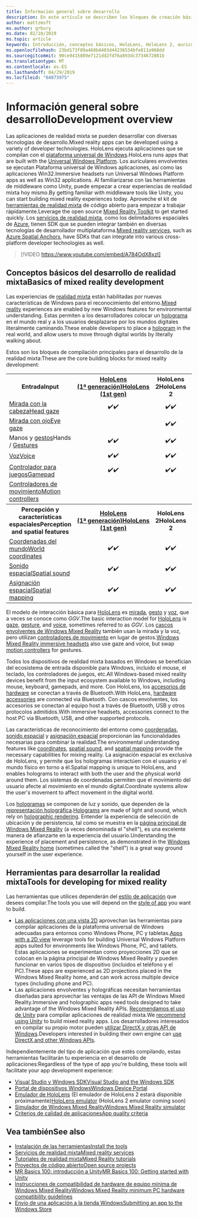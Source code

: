 ```yaml
---
title: Información general sobre desarrollo
description: En este artículo se describen los bloques de creación básicos de desarrollo de una aplicación de Windows Mixed Reality.
author: mattzmsft
ms.author: grbury
ms.date: 02/10/2019
ms.topic: article
keywords: Introducción, conceptos básicos, HoloLens, HoloLens 2, auriculares envolvente, Unity, Visual Studio
ms.openlocfilehash: 23bd173f89a468b4403d44236534bfe811a968dd
ms.sourcegitcommit: 90ce9415889e7121dd2fd76a893dc3734672881b
ms.translationtype: MT
ms.contentlocale: es-ES
ms.lasthandoff: 04/29/2019
ms.locfileid: "64873975"
---
```

# <a name="development-overview"></a><span data-ttu-id="90773-104">Información general sobre desarrollo</span><span class="sxs-lookup"><span data-stu-id="90773-104">Development overview</span></span>

<span data-ttu-id="90773-105">Las aplicaciones de realidad mixta se pueden desarrollar con diversas tecnologías de desarrollo.</span><span class="sxs-lookup"><span data-stu-id="90773-105">Mixed reality apps can be developed using a variety of developer technologies.</span></span>  <span data-ttu-id="90773-106">HoloLens ejecuta aplicaciones que se compilan con el [plataforma universal de Windows](https://dev.windows.com/getstarted).</span><span class="sxs-lookup"><span data-stu-id="90773-106">HoloLens runs apps that are built with the [Universal Windows Platform](https://dev.windows.com/getstarted).</span></span>  <span data-ttu-id="90773-107">Los auriculares envolventes se ejecutan Plataforma universal de Windows aplicaciones, así como las aplicaciones Win32.</span><span class="sxs-lookup"><span data-stu-id="90773-107">Immersive headsets run Universal Windows Platform apps as well as Win32 applications.</span></span>
<span data-ttu-id="90773-108">Al familiarizarse con las herramientas de middleware como Unity, puede empezar a crear experiencias de realidad mixta hoy mismo.</span><span class="sxs-lookup"><span data-stu-id="90773-108">By getting familiar with middleware tools like Unity, you can start building mixed reality experiences today.</span></span>  <span data-ttu-id="90773-109">Aproveche el kit de [herramientas de realidad mixta](install-the-tools.md) de código abierto para empezar a trabajar rápidamente.</span><span class="sxs-lookup"><span data-stu-id="90773-109">Leverage the open source [Mixed Reality Toolkit](install-the-tools.md) to get started quickly.</span></span>
<span data-ttu-id="90773-110">Los <a href="https://azure.microsoft.com/topic/mixed-reality" target="_blank">servicios de realidad mixta</a>, como los delimitadores espaciales de <a href="https://docs.microsoft.com/azure/spatial-anchors" target="_blank">Azure</a>, tienen SDK que se pueden integrar también en diversas tecnologías de desarrollador multiplataforma.</span><span class="sxs-lookup"><span data-stu-id="90773-110"><a href="https://azure.microsoft.com/topic/mixed-reality" target="_blank">Mixed reality services</a>, such as <a href="https://docs.microsoft.com/azure/spatial-anchors" target="_blank">Azure Spatial Anchors</a>, have SDKs that can integrate into various cross-platform developer technologies as well.</span></span>

>[!VIDEO https://www.youtube.com/embed/A784OdX8xzI]

## <a name="basics-of-mixed-reality-development"></a><span data-ttu-id="90773-111">Conceptos básicos del desarrollo de realidad mixta</span><span class="sxs-lookup"><span data-stu-id="90773-111">Basics of mixed reality development</span></span>

<span data-ttu-id="90773-112">Las experiencias de [realidad mixta](mixed-reality.md) están habilitadas por nuevas características de Windows para el reconocimiento del entorno.</span><span class="sxs-lookup"><span data-stu-id="90773-112">[Mixed reality](mixed-reality.md) experiences are enabled by new Windows features for environmental understanding.</span></span> <span data-ttu-id="90773-113">Estas permiten a los desarrolladores colocar un [holograma](hologram.md) en el mundo real y a los usuarios desplazarse por los mundos digitales literalmente caminando.</span><span class="sxs-lookup"><span data-stu-id="90773-113">These enable developers to place a [hologram](hologram.md) in the real world, and allow users to move through digital worlds by literally walking about.</span></span> 

<span data-ttu-id="90773-114">Estos son los bloques de compilación principales para el desarrollo de la realidad mixta:</span><span class="sxs-lookup"><span data-stu-id="90773-114">These are the core building blocks for mixed reality development:</span></span>

<table>
<tr>
<th><span data-ttu-id="90773-115">Entrada</span><span class="sxs-lookup"><span data-stu-id="90773-115">Input</span></span></th><th style="width:150px"> <span data-ttu-id="90773-116"><a href="hololens-hardware-details.md">HoloLens (1ª generación)</a></span><span class="sxs-lookup"><span data-stu-id="90773-116"><a href="hololens-hardware-details.md">HoloLens (1st gen)</a></span></span></th><th style="width:150px"><span data-ttu-id="90773-117">HoloLens 2</span><span class="sxs-lookup"><span data-stu-id="90773-117">HoloLens 2</span></span></th><th style="width:150px"> <span data-ttu-id="90773-118"><a href="immersive-headset-hardware-details.md">Cascos envolventes</a></span><span class="sxs-lookup"><span data-stu-id="90773-118"><a href="immersive-headset-hardware-details.md">Immersive headsets</a></span></span></th>
</tr><tr>
<td> <span data-ttu-id="90773-119"><a href="gaze.md">Mirada con la cabeza</a></span><span class="sxs-lookup"><span data-stu-id="90773-119"><a href="gaze.md">Head gaze</a></span></span></td><td style="text-align: center;"><span data-ttu-id="90773-120">✔️</span><span class="sxs-lookup"><span data-stu-id="90773-120">✔️</span></span></td><td style="text-align: center;"><span data-ttu-id="90773-121">✔️</span><span class="sxs-lookup"><span data-stu-id="90773-121">✔️</span></span></td><td style="text-align: center;"><span data-ttu-id="90773-122">✔️</span><span class="sxs-lookup"><span data-stu-id="90773-122">✔️</span></span></td>
</tr><tr>
<td> <span data-ttu-id="90773-123"><a href="gaze.md">Mirada con ojo</a></span><span class="sxs-lookup"><span data-stu-id="90773-123"><a href="gaze.md">Eye gaze</a></span></span></td><td></td><td style="text-align: center;"><span data-ttu-id="90773-124">✔️</span><span class="sxs-lookup"><span data-stu-id="90773-124">✔️</span></span></td><td></td>
</tr><tr>
<td> <span data-ttu-id="90773-125">Manos y <a href="gestures.md">gestos</a></span><span class="sxs-lookup"><span data-stu-id="90773-125">Hands / <a href="gestures.md">Gestures</a></span></span></td><td style="text-align: center;"><span data-ttu-id="90773-126">✔️</span><span class="sxs-lookup"><span data-stu-id="90773-126">✔️</span></span></td><td style="text-align: center;"><span data-ttu-id="90773-127">✔️</span><span class="sxs-lookup"><span data-stu-id="90773-127">✔️</span></span></td><td></td>
</tr><tr>
<td> <span data-ttu-id="90773-128"><a href="voice-input.md">Voz</a></span><span class="sxs-lookup"><span data-stu-id="90773-128"><a href="voice-input.md">Voice</a></span></span></td><td style="text-align: center;"><span data-ttu-id="90773-129">✔️</span><span class="sxs-lookup"><span data-stu-id="90773-129">✔️</span></span></td><td style="text-align: center;"><span data-ttu-id="90773-130">✔️</span><span class="sxs-lookup"><span data-stu-id="90773-130">✔️</span></span></td><td style="text-align: center;"><span data-ttu-id="90773-131">✔️</span><span class="sxs-lookup"><span data-stu-id="90773-131">✔️</span></span></td>
</tr><tr>
<td> <span data-ttu-id="90773-132"><a href="hardware-accessories.md">Controlador para juegos</a></span><span class="sxs-lookup"><span data-stu-id="90773-132"><a href="hardware-accessories.md">Gamepad</a></span></span></td><td style="text-align: center;"><span data-ttu-id="90773-133">✔️</span><span class="sxs-lookup"><span data-stu-id="90773-133">✔️</span></span></td><td style="text-align: center;"><span data-ttu-id="90773-134">✔️</span><span class="sxs-lookup"><span data-stu-id="90773-134">✔️</span></span></td><td style="text-align: center;"><span data-ttu-id="90773-135">✔️</span><span class="sxs-lookup"><span data-stu-id="90773-135">✔️</span></span></td>
</tr><tr>
<td> <span data-ttu-id="90773-136"><a href="motion-controllers.md">Controladores de movimiento</a></span><span class="sxs-lookup"><span data-stu-id="90773-136"><a href="motion-controllers.md">Motion controllers</a></span></span></td><td></td><td></td><td style="text-align: center;"><span data-ttu-id="90773-137">✔️</span><span class="sxs-lookup"><span data-stu-id="90773-137">✔️</span></span></td>
</tr><tr>
<th> <span data-ttu-id="90773-138">Percepción y características espaciales</span><span class="sxs-lookup"><span data-stu-id="90773-138">Perception and spatial features</span></span></th><th style="width:150px"> <span data-ttu-id="90773-139"><a href="hololens-hardware-details.md">HoloLens (1ª generación)</a></span><span class="sxs-lookup"><span data-stu-id="90773-139"><a href="hololens-hardware-details.md">HoloLens (1st gen)</a></span></span></th><th style="width:150px"><span data-ttu-id="90773-140">HoloLens 2</span><span class="sxs-lookup"><span data-stu-id="90773-140">HoloLens 2</span></span></th><th style="width:150px"> <span data-ttu-id="90773-141"><a href="immersive-headset-hardware-details.md">Cascos envolventes</a></span><span class="sxs-lookup"><span data-stu-id="90773-141"><a href="immersive-headset-hardware-details.md">Immersive headsets</a></span></span></th>
</tr><tr>
<td> <span data-ttu-id="90773-142"><a href="coordinate-systems.md">Coordenadas del mundo</a></span><span class="sxs-lookup"><span data-stu-id="90773-142"><a href="coordinate-systems.md">World coordinates</a></span></span></td><td style="text-align: center;"><span data-ttu-id="90773-143">✔️</span><span class="sxs-lookup"><span data-stu-id="90773-143">✔️</span></span></td><td style="text-align: center;"><span data-ttu-id="90773-144">✔️</span><span class="sxs-lookup"><span data-stu-id="90773-144">✔️</span></span></td><td style="text-align: center;"><span data-ttu-id="90773-145">✔️</span><span class="sxs-lookup"><span data-stu-id="90773-145">✔️</span></span></td>
</tr><tr>
<td> <span data-ttu-id="90773-146"><a href="spatial-sound.md">Sonido espacial</a></span><span class="sxs-lookup"><span data-stu-id="90773-146"><a href="spatial-sound.md">Spatial sound</a></span></span></td><td style="text-align: center;"><span data-ttu-id="90773-147">✔️</span><span class="sxs-lookup"><span data-stu-id="90773-147">✔️</span></span></td><td style="text-align: center;"><span data-ttu-id="90773-148">✔️</span><span class="sxs-lookup"><span data-stu-id="90773-148">✔️</span></span></td><td style="text-align: center;"><span data-ttu-id="90773-149">✔️</span><span class="sxs-lookup"><span data-stu-id="90773-149">✔️</span></span></td>
</tr><tr>
<td> <span data-ttu-id="90773-150"><a href="spatial-mapping.md">Asignación espacial</a></span><span class="sxs-lookup"><span data-stu-id="90773-150"><a href="spatial-mapping.md">Spatial mapping</a></span></span></td><td style="text-align: center;"><span data-ttu-id="90773-151">✔️</span><span class="sxs-lookup"><span data-stu-id="90773-151">✔️</span></span></td><td style="text-align: center;"><span data-ttu-id="90773-152">✔️</span><span class="sxs-lookup"><span data-stu-id="90773-152">✔️</span></span></td><td></td>
</tr>
</table>



<span data-ttu-id="90773-153">El modelo de interacción básica para [HoloLens](hololens-hardware-details.md) es [mirada](gaze.md), [gesto](gestures.md) y [voz](voice-input.md), que a veces se conoce como *GGV*.</span><span class="sxs-lookup"><span data-stu-id="90773-153">The basic interaction model for [HoloLens](hololens-hardware-details.md) is [gaze](gaze.md), [gesture](gestures.md), and [voice](voice-input.md), sometimes referred to as *GGV*.</span></span> <span data-ttu-id="90773-154">Los [cascos envolventes de Windows Mixed Reality](immersive-headset-hardware-details.md) también usan la mirada y la voz, pero utilizan [controladores de movimiento](motion-controllers.md) en lugar de gestos.</span><span class="sxs-lookup"><span data-stu-id="90773-154">[Windows Mixed Reality immersive headsets](immersive-headset-hardware-details.md) also use gaze and voice, but swap [motion controllers](motion-controllers.md) for gestures.</span></span>


<span data-ttu-id="90773-155">Todos los dispositivos de realidad mixta basados en Windows se benefician del ecosistema de entrada disponible para Windows, incluido el mouse, el teclado, los controladores de juegos, etc.</span><span class="sxs-lookup"><span data-stu-id="90773-155">All Windows-based mixed reality devices benefit from the input ecosystem available to Windows, including mouse, keyboard, gamepads, and more.</span></span> <span data-ttu-id="90773-156">Con HoloLens, los [accesorios de hardware](hardware-accessories.md) se conectan a través de Bluetooth.</span><span class="sxs-lookup"><span data-stu-id="90773-156">With HoloLens, [hardware accessories](hardware-accessories.md) are connected via Bluetooth.</span></span> <span data-ttu-id="90773-157">Con cascos envolventes, los accesorios se conectan al equipo host a través de Bluetooth, USB y otros protocolos admitidos.</span><span class="sxs-lookup"><span data-stu-id="90773-157">With immersive headsets, accessories connect to the host PC via Bluetooth, USB, and other supported protocols.</span></span>

<span data-ttu-id="90773-158">Las características de reconocimiento del entorno como [coordenadas](coordinate-systems.md), [sonido espacial](spatial-sound.md) y [asignación espacial](spatial-mapping.md) proporcionan las funcionalidades necesarias para combinar la realidad.</span><span class="sxs-lookup"><span data-stu-id="90773-158">The environmental understanding features like [coordinates](coordinate-systems.md), [spatial sound](spatial-sound.md), and [spatial mapping](spatial-mapping.md) provide the necessary capabilities for mixing reality.</span></span> <span data-ttu-id="90773-159">La asignación espacial es exclusiva de HoloLens, y permite que los hologramas interactúen con el usuario y el mundo físico en torno a él.</span><span class="sxs-lookup"><span data-stu-id="90773-159">Spatial mapping is unique to HoloLens, and enables holograms to interact with both the user and the physical world around them.</span></span> <span data-ttu-id="90773-160">Los sistemas de coordenadas permiten que el movimiento del usuario afecte al movimiento en el mundo digital.</span><span class="sxs-lookup"><span data-stu-id="90773-160">Coordinate systems allow the user's movement to affect movement in the digital world.</span></span>

<span data-ttu-id="90773-161">Los [hologramas](hologram.md) se componen de luz y sonido, que dependen de la [representación holográfica](rendering.md).</span><span class="sxs-lookup"><span data-stu-id="90773-161">[Holograms](hologram.md) are made of light and sound, which rely on [holographic rendering](rendering.md).</span></span> <span data-ttu-id="90773-162">Entender la experiencia de selección de ubicación y de persistencia, tal como se muestra en la [página principal de Windows Mixed Reality](navigating-the-windows-mixed-reality-home.md) (a veces denominada el "shell"), es una excelente manera de afianzarte en la experiencia del usuario.</span><span class="sxs-lookup"><span data-stu-id="90773-162">Understanding the experience of placement and persistence, as demonstrated in the [Windows Mixed Reality home](navigating-the-windows-mixed-reality-home.md) (sometimes called the "shell") is a great way ground yourself in the user experience.</span></span>

## <a name="tools-for-developing-for-mixed-reality"></a><span data-ttu-id="90773-163">Herramientas para desarrollar la realidad mixta</span><span class="sxs-lookup"><span data-stu-id="90773-163">Tools for developing for mixed reality</span></span>

<span data-ttu-id="90773-164">Las herramientas que utilices dependerán del [estilo de aplicación](app-views.md) que desees compilar.</span><span class="sxs-lookup"><span data-stu-id="90773-164">The tools you use will depend on the [style of app](app-views.md) you want to build.</span></span>
* <span data-ttu-id="90773-165">[Las aplicaciones con una vista 2D](building-2d-apps.md) aprovechan las herramientas para compilar aplicaciones de la plataforma universal de Windows adecuadas para entornos como Windows Phone, PC y tabletas.</span><span class="sxs-lookup"><span data-stu-id="90773-165">[Apps with a 2D view](building-2d-apps.md) leverage tools for building Universal Windows Platform apps suited for environments like Windows Phone, PC, and tablets.</span></span> <span data-ttu-id="90773-166">Estas aplicaciones se experimentan como proyecciones 2D que se colocan en la página principal de Windows Mixed Reality y pueden funcionar en varios tipos de dispositivo (incluidos el teléfono y el PC).</span><span class="sxs-lookup"><span data-stu-id="90773-166">These apps are experienced as 2D projections placed in the Windows Mixed Reality home, and can work across multiple device types (including phone and PC).</span></span>
* <span data-ttu-id="90773-167">Las aplicaciones envolventes y holográficas necesitan herramientas diseñadas para aprovechar las ventajas de las API de Windows Mixed Reality.</span><span class="sxs-lookup"><span data-stu-id="90773-167">Immersive and holographic apps need tools designed to take advantage of the Windows Mixed Reality APIs.</span></span> <span data-ttu-id="90773-168">[Recomendamos el uso de Unity](unity-development-overview.md) para compilar aplicaciones de realidad mixta.</span><span class="sxs-lookup"><span data-stu-id="90773-168">We [recommend using Unity](unity-development-overview.md) to build mixed reality apps.</span></span> <span data-ttu-id="90773-169">Los desarrolladores interesados en compilar su propio motor pueden [utilizar DirectX y otras API de Windows](directx-development-overview.md).</span><span class="sxs-lookup"><span data-stu-id="90773-169">Developers interested in building their own engine can [use DirectX and other Windows APIs](directx-development-overview.md).</span></span>

<span data-ttu-id="90773-170">Independientemente del tipo de aplicación que estés compilando, estas herramientas facilitarán tu experiencia en el desarrollo de aplicaciones:</span><span class="sxs-lookup"><span data-stu-id="90773-170">Regardless of the type of app you're building, these tools will facilitate your app development experience:</span></span>
* [<span data-ttu-id="90773-171">Visual Studio y Windows SDK</span><span class="sxs-lookup"><span data-stu-id="90773-171">Visual Studio and the Windows SDK</span></span>](using-visual-studio.md)
* [<span data-ttu-id="90773-172">Portal de dispositivos Windows</span><span class="sxs-lookup"><span data-stu-id="90773-172">Windows Device Portal</span></span>](using-the-windows-device-portal.md)
* <span data-ttu-id="90773-173">[Emulador de HoloLens](using-the-hololens-emulator.md) (El emulador de HoloLens 2 estará disponible próximamente)</span><span class="sxs-lookup"><span data-stu-id="90773-173">[HoloLens emulator](using-the-hololens-emulator.md) (HoloLens 2 emulator coming soon)</span></span>
* [<span data-ttu-id="90773-174">Simulador de Windows Mixed Reality</span><span class="sxs-lookup"><span data-stu-id="90773-174">Windows Mixed Reality simulator</span></span>](using-the-windows-mixed-reality-simulator.md)
* [<span data-ttu-id="90773-175">Criterios de calidad de aplicaciones</span><span class="sxs-lookup"><span data-stu-id="90773-175">App quality criteria</span></span>](app-quality-criteria.md)

## <a name="see-also"></a><span data-ttu-id="90773-176">Vea también</span><span class="sxs-lookup"><span data-stu-id="90773-176">See also</span></span>
* [<span data-ttu-id="90773-177">Instalación de las herramientas</span><span class="sxs-lookup"><span data-stu-id="90773-177">Install the tools</span></span>](install-the-tools.md)
* <span data-ttu-id="90773-178"><a href="https://azure.microsoft.com/topic/mixed-reality" target="_blank">Servicios de realidad mixta</a></span><span class="sxs-lookup"><span data-stu-id="90773-178"><a href="https://azure.microsoft.com/topic/mixed-reality" target="_blank">Mixed reality services</a></span></span>
* [<span data-ttu-id="90773-179">Tutoriales de realidad mixta</span><span class="sxs-lookup"><span data-stu-id="90773-179">Mixed Reality tutorials</span></span>](tutorials.md)
* [<span data-ttu-id="90773-180">Proyectos de código abierto</span><span class="sxs-lookup"><span data-stu-id="90773-180">Open source projects</span></span>](open-source-projects.md)
* [<span data-ttu-id="90773-181">MR Basics 100: introducción a Unity</span><span class="sxs-lookup"><span data-stu-id="90773-181">MR Basics 100: Getting started with Unity</span></span>](holograms-100.md)
* [<span data-ttu-id="90773-182">Instrucciones de compatibilidad de hardware de equipo mínima de Windows Mixed Reality</span><span class="sxs-lookup"><span data-stu-id="90773-182">Windows Mixed Reality minimum PC hardware compatibility guidelines</span></span>](https://docs.microsoft.com/windows/mixed-reality/enthusiast-guide/windows-mixed-reality-minimum-pc-hardware-compatibility-guidelines)
* [<span data-ttu-id="90773-183">Envío de una aplicación a la tienda Windows</span><span class="sxs-lookup"><span data-stu-id="90773-183">Submitting an app to the Windows Store</span></span>](submitting-an-app-to-the-microsoft-store.md)
